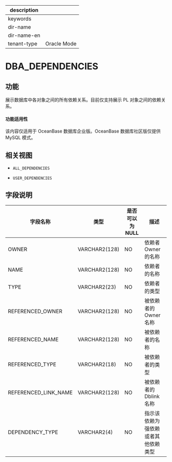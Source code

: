 |description||
|---|---|
|keywords||
|dir-name||
|dir-name-en||
|tenant-type|Oracle Mode|

# DBA_DEPENDENCIES

## 功能

展示数据库中各对象之间的所有依赖关系。目前仅支持展示 PL 对象之间的依赖关系。

  <main id="notice" >
    <h4>功能适用性</h4>
    <p>该内容仅适用于 OceanBase 数据库企业版。OceanBase 数据库社区版仅提供 MySQL 模式。</p>
  </main>

## 相关视图

* `ALL_DEPENDENCIES`

* `USER_DEPENDENCIES`

## 字段说明

|       **字段名称**       |    **类型**     | **是否可以为 NULL** |      **描述**       |
|----------------------|---------------|----------------|-------------------|
| OWNER                | VARCHAR2(128) | NO             | 依赖者 Owner 的名称     |
| NAME                 | VARCHAR2(128) | NO             | 依赖者的名称            |
| TYPE                 | VARCHAR2(23)  | NO             | 依赖者的类型            |
| REFERENCED_OWNER     | VARCHAR2(128) | NO             | 被依赖者的 Owner 名称    |
| REFERENCED_NAME      | VARCHAR2(128) | NO             | 被依赖者的名称           |
| REFERENCED_TYPE      | VARCHAR2(18)  | NO             | 被依赖者的类型           |
| REFERENCED_LINK_NAME | VARCHAR2(128) | NO             | 被依赖者的 Dblink 名称   |
| DEPENDENCY_TYPE      | VARCHAR2(4)   | NO             | 指示该依赖为强依赖或者其他依赖类型 |
